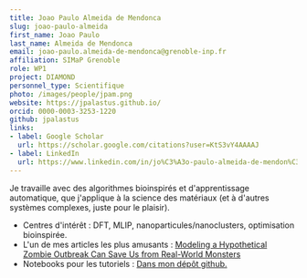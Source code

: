 ```yaml
---
title: Joao Paulo Almeida de Mendonca
slug: joao-paulo-almeida
first_name: Joao Paulo
last_name: Almeida de Mendonca
email: joao-paulo.almeida-de-mendonca@grenoble-inp.fr
affiliation: SIMaP Grenoble
role: WP1
project: DIAMOND
personnel_type: Scientifique
photo: /images/people/jpam.png
website: https://jpalastus.github.io/
orcid: 0000-0003-3253-1220
github: jpalastus
links:
- label: Google Scholar
  url: https://scholar.google.com/citations?user=KtS3vY4AAAAJ
- label: LinkedIn
  url: https://www.linkedin.com/in/jo%C3%A3o-paulo-almeida-de-mendon%C3%A7a-574598b1/
---
```


Je travaille avec des algorithmes bioinspirés et d'apprentissage automatique, que j'applique à la science des matériaux (et à d'autres systèmes complexes, juste pour le plaisir).

- Centres d'intérêt : DFT, MLIP, nanoparticules/nanoclusters, optimisation bioinspirée.
- L'un de mes articles les plus amusants : [Modeling a Hypothetical Zombie Outbreak Can Save Us from Real-World Monsters](https://link.springer.com/article/10.1007/s00283-019-09893-9)
 - Notebooks pour les tutoriels : [Dans mon dépôt github.](https://github.com/jpalastus/Notebooks)

